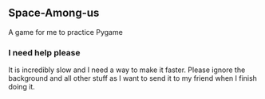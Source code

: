 ## Space-Among-us
A game for me to practice Pygame

### I need help please
It is incredibly slow and I need a way to make it faster. Please ignore the background and all other stuff as I want to send it to my friend when I finish doing it.
